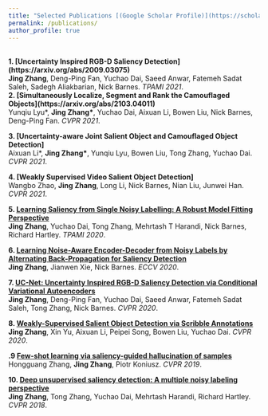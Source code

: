 ```yaml
---
title: "Selected Publications [(Google Scholar Profile)](https://scholar.google.com.au/citations?user=Qa1DMv8AAAAJ&hl=en)"
permalink: /publications/
author_profile: true
---
```

<br>
<b>1. [Uncertainty Inspired RGB-D Saliency Detection](https://arxiv.org/abs/2009.03075)</b> <br> 
<b>Jing Zhang</b>, Deng-Ping Fan, Yuchao Dai, Saeed Anwar, Fatemeh Sadat Saleh, Sadegh Aliakbarian, Nick Barnes.
<i>TPAMI 2021</i>.

<br>
<b>2. [Simultaneously Localize, Segment and Rank the Camouflaged Objects](https://arxiv.org/abs/2103.04011)</b> <br> 
Yunqiu Lyu*, <b>Jing Zhang*</b>, Yuchao Dai, Aixuan Li, Bowen Liu, Nick Barnes, Deng-Ping Fan.
<i>CVPR 2021</i>.

<b>3. [Uncertainty-aware Joint Salient Object and Camouflaged Object Detection]</b> <br> 
Aixuan Li*, <b>Jing Zhang*</b>, Yunqiu Lyu, Bowen Liu, Tong Zhang, Yuchao Dai.
<i>CVPR 2021</i>.

<b>4. [Weakly Supervised Video Salient Object Detection]</b> <br> 
Wangbo Zhao, <b>Jing Zhang</b>, Long Li, Nick Barnes, Nian Liu, Junwei Han.
<i>CVPR 2021</i>.

<b>5. [Learning Saliency from Single Noisy Labelling: A Robust Model Fitting Perspective](https://ieeexplore.ieee.org/document/9303417)</b> <br> 
<b>Jing Zhang</b>, Yuchao Dai, Tong Zhang, Mehrtash T Harandi, Nick Barnes, Richard Hartley.
<i>TPAMI 2020</i>.

<b>6. [Learning Noise-Aware Encoder-Decoder from Noisy Labels by Alternating Back-Propagation for Saliency Detection](https://www.ecva.net/papers/eccv_2020/papers_ECCV/papers/123620341.pdf)</b> <br> 
<b>Jing Zhang</b>, Jianwen Xie, Nick Barnes.
<i>ECCV 2020</i>.

<b>7. [UC-Net: Uncertainty Inspired RGB-D Saliency Detection via Conditional Variational Autoencoders](https://openaccess.thecvf.com/content_CVPR_2020/papers/Zhang_UC-Net_Uncertainty_Inspired_RGB-D_Saliency_Detection_via_Conditional_Variational_Autoencoders_CVPR_2020_paper.pdf)</b> <br> 
<b>Jing Zhang</b>, Deng-Ping Fan, Yuchao Dai, Saeed Anwar, Fatemeh Sadat Saleh, Tong Zhang, Nick Barnes.
<i>CVPR 2020</i>.

<b>8. [Weakly-Supervised Salient Object Detection via Scribble Annotations](https://openaccess.thecvf.com/content_CVPR_2020/papers/Zhang_Weakly-Supervised_Salient_Object_Detection_via_Scribble_Annotations_CVPR_2020_paper.pdf)</b> <br> 
<b>Jing Zhang</b>, Xin Yu, Aixuan Li, Peipei Song, Bowen Liu, Yuchao Dai.
<i>CVPR 2020</i>.

<b>.9 [Few-shot learning via saliency-guided hallucination of samples](https://openaccess.thecvf.com/content_CVPR_2019/papers/Zhang_Few-Shot_Learning_via_Saliency-Guided_Hallucination_of_Samples_CVPR_2019_paper.pdf)</b> <br> 
Hongguang Zhang, <b>Jing Zhang</b>, Piotr Koniusz.
<i>CVPR 2019</i>.

<b>10. [Deep unsupervised saliency detection: A multiple noisy labeling perspective](https://openaccess.thecvf.com/content_cvpr_2018/papers/Zhang_Deep_Unsupervised_Saliency_CVPR_2018_paper.pdf)</b> <br> 
<b>Jing Zhang</b>, Tong Zhang, Yuchao Dai, Mehrtash Harandi, Richard Hartley.
<i>CVPR 2018</i>.

